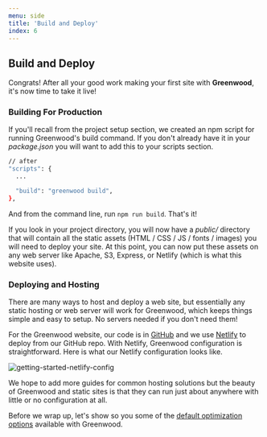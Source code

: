 ```yaml
---
menu: side
title: 'Build and Deploy'
index: 6
---
```


## Build and Deploy

Congrats!  After all your good work making your first site with **Greenwood**, it's now time to take it live!

### Building For Production
If you'll recall from the project setup section, we created an npm script for running Greenwood's build command.  If you don't already have it in your _package.json_ you will want to add this to your scripts section.

```bash
// after
"scripts": {
  ...

  "build": "greenwood build",
},
```

And from the command line, run `npm run build`.  That's it!

If you look in your project directory, you will now have a _public/_ directory that will contain all the static assets (HTML / CSS / JS / fonts / images) you will need to deploy your site.  At this point, you can now put these assets on any web server like Apache, S3, Express, or Netlify (which is what this website uses).

### Deploying and Hosting
There are many ways to host and deploy a web site, but essentially any static hosting or web server will work for Greenwood, which keeps things simple and easy to setup.  No servers needed if you don't need them!

For the Greenwood website, our code is in [GitHub](https://github.com/ProjectEvergreen/greenwood) and we use [Netlify](https://www.netlify.com) to deploy from our GitHub repo.  With Netlify, Greenwood configuration is straightforward.  Here is what our Netlify configuration looks like.

![getting-started-netlify-config](/assets/getting-started-netlify-config.png)


We hope to add more guides for common hosting solutions but the beauty of Greenwood and static sites is that they can run just about anywhere with little or no configuration at all.

Before we wrap up, let's show so you some of the [default optimization options](/getting-started/optimizing/) available with Greenwood.